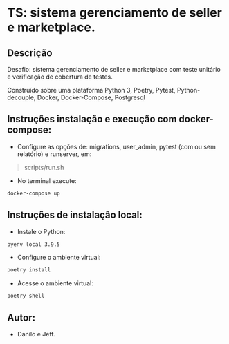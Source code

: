 # TS: sistema gerenciamento de seller e marketplace.

## Descrição

Desafio: sistema gerenciamento de seller e marketplace com teste unitário e verificação de cobertura de testes.

Construído sobre uma plataforma Python 3, Poetry, Pytest, Python-decouple, Docker, Docker-Compose, Postgresql

## Instruções instalação e execução com docker-compose:

- Configure as opções de: migrations, user_admin, pytest (com ou sem relatório) e runserver, em:

> scripts/run.sh

- No terminal execute:

```sh
docker-compose up
```

## Instruções de instalação local:

- Instale o Python:

```sh
pyenv local 3.9.5
```

- Configure o ambiente virtual:

```sh
poetry install
```

- Acesse o ambiente virtual:

```sh
poetry shell
```

## Autor:
- Danilo e Jeff.
